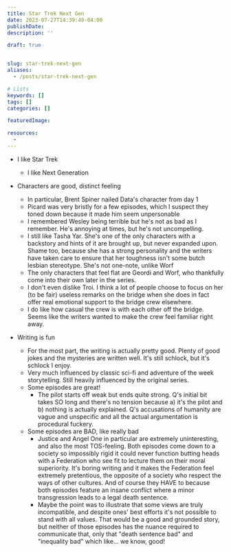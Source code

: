 ```yaml
---
title: Star Trek Next Gen
date: 2023-07-27T14:39:49-04:00
publishDate:
description: ''

draft: true


slug: star-trek-next-gen
aliases:
  - /posts/star-trek-next-gen

# Lists
keywords: []
tags: []
categories: []

featuredImage:

resources:
  - 
---
```


- I like Star Trek
  - I like Next Generation
- Characters are good, distinct feeling
  - In particular, Brent Spiner nailed Data's character from day 1
  - Picard was very bristly for a few episodes, which I suspect they toned down because it made him seem unpersonable
  - I remembered Wesley being terrible but he's not as bad as I remember. He's annoying at times, but he's not uncompelling.
  - I still like Tasha Yar. She's one of the only characters with a backstory and hints of it are brought up, but never expanded upon. Shame too, because she has a strong personality and the writers have taken care to ensure that her toughness isn't some butch lesbian stereotype. She's not one-note, unlike Worf
  - The only characters that feel flat are Geordi and Worf, who thankfully come into their own later in the series.
  - I don't even dislike Troi. I think a lot of people choose to focus on her (to be fair) useless remarks on the bridge when she does in fact offer real emotional support to the bridge crew elsewhere.
  - I do like how casual the crew is with each other off the bridge. Seems like the writers wanted to make the crew feel familiar right away.

- Writing is fun
  - For the most part, the writing is actually pretty good. Plenty of good jokes and the mysteries are written well. It's still schlock, but it's schlock I enjoy.
  - Very much influenced by classic sci-fi and adventure of the week storytelling. Still heavily influenced by the original series.
  - Some episodes are great!
    - The pilot starts off weak but ends quite strong. Q's initial bit takes SO long and there's no tension because a) it's the pilot and b) nothing is actually explained. Q's accusations of humanity are vague and unspecific and all the actual argumentation is procedural fuckery.
  - Some episodes are BAD, like really bad
    - Justice and Angel One in particular are extremely uninteresting, and also the most TOS-feeling. Both episodes come down to a society so impossibly rigid it could never function butting heads with a Federation who see fit to lecture them on their moral superiority. It's boring writing and it makes the Federation feel extremely pretentious, the opposite of a society who respect the ways of other cultures. And of course they HAVE to because both episodes feature an insane conflict where a minor transgression leads to a legal death sentence.
    - Maybe the point was to illustrate that some views are truly incompatible, and despite ones' best efforts it's not possible to stand with all values. That would be a good and grounded story, but neither of those episodes has the nuance required to communicate that, only that "death sentence bad" and "inequality bad" which like... we know, good!